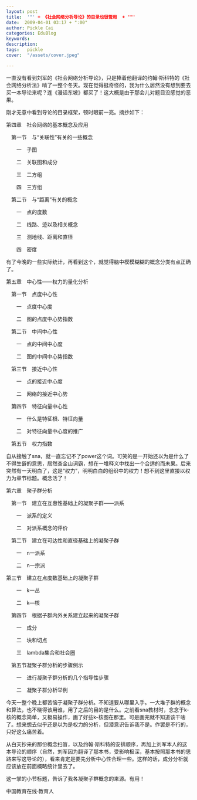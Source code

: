 ```yaml
---
layout: post  
title:  '"' + 《社会网络分析导论》的目录也很管用  + '"'
date:  2009-04-01 03:17 + ":00" 
author: Pickle Cai  
categories: EduBlog  
keywords: 
description:   
tags:	pickle   
cover:  "/assets/cover.jpeg"  

---  
```

    
一直没有看到刘军的《社会网络分析导论》，只是捧着他翻译的约翰·斯科特的《社会网络分析法》啃了一整个冬天。现在觉得挺奇怪的，我为什么居然没有想到要去买一本导论来呢？连《漫话东坡》都买了！这大概是由于那会儿对题目没感觉的恶果。



刚才无意中看到导论的目录框架，顿时眼前一亮。摘抄如下：





第四章　社会网络的基本概念及应用

　第一节　与“关联性”有关的一些概念

　　一　子图

　　二　关联图和成分

　　三　二方组

　　四　三方组

　第二节　与“距离”有关的概念

　　一　点的度数

　　二　线路、迹以及相关概念

　　三　测地线、距离和直径

　　四　密度





有了今晚的一些实际统计，再看到这个，就觉得脑中模模糊糊的概念分类有点正确了。





第五章　中心性——权力的量化分析

　第一节　点度中心性

　　一　点度中心度

　　二　图的点度中心势指数

　第二节　中间中心性

　　一　点的中间中心度

　　二　图的中间中心势指数

　第三节　接近中心性

　　一　点的接近中心度

　　二　网络的接近中心势

　第四节　特征向量中心性

　　一　什么是特征根、特征向量

　　二　对特征向量中心度的推广

　第五节　权力指数





 



 



自从接触了sna，就一直忘记不了power这个词。可笑的是一开始还以为是什么了不得生僻的意思，居然查金山词霸，想在一堆释义中找出一个合适的而未果。后来突然有一天明白了，这是“权力”，明明白白的组织中的权力！想不到这里直接以权力为章节标题。概念活了！





第六章　聚子群分析

　第一节　建立在互惠性基础上的凝聚子群——派系

　　一　派系的定义

　　二　对派系概念的评价

　第二节　建立在可达性和直径基础上的凝聚子群

　　一　n一派系

　　二　n一宗派

第三节　建立在点度数基础上的凝聚子群

　　一　k一丛

　　二　k—核

　第四节　根据子群内外关系建立起来的凝聚子群

　　一　成分

　　二　块和切点

　　三　lambda集合和社会圈

　第五节凝聚子群分析的步骤例示

　　一　进行凝聚子群分析的几个指导性步骤

　　二　凝聚子群分析举例





 



今天一整个晚上都苦恼于凝聚子群分析。不知道要从哪里入手。一大堆子群的概念和算法，也不晓得该用谁，用了之后的目的是什么。之前看sna教材时，念念于k-核的概念简单，又极易操作，画了好些k-核图在那里。可是画完就不知道该干啥了。想来想去似乎还是以为是权力的分析，但潜意识告诉我不是。作罢是不行的，只好这么痛苦着。



从白天抄来的那份概念扫盲，以及约翰·斯科特的安排顺序，再加上刘军本人的这本导论的顺序（自然，刘军因为翻译了那本书，受影响极深，基本按照那本书的思路来写这导论的），看来肯定是要先分析中心性合理一些。这样的话，成分分析就应该放在前面概略统计里去了。



这一掌的小节标题，告诉了我各凝聚子群概念的来源。有用！



		    
 中国教育在线·教育人

